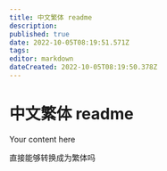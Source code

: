 ```yaml
---
title: 中文繁体 readme
description: 
published: true
date: 2022-10-05T08:19:51.571Z
tags: 
editor: markdown
dateCreated: 2022-10-05T08:19:50.378Z
---
```


# 中文繁体 readme
Your content here


直接能够转换成为繁体吗 

